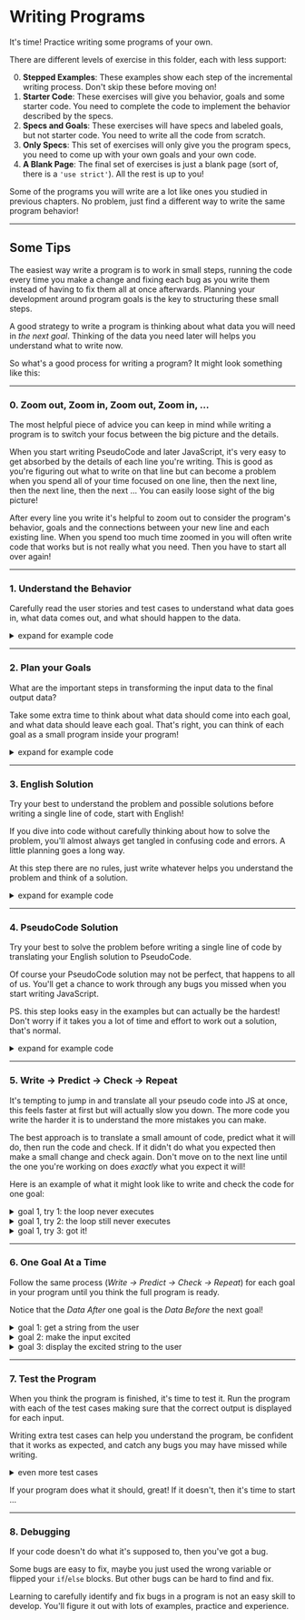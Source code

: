 # Writing Programs

It's time! Practice writing some programs of your own.

There are different levels of exercise in this folder, each with less support:

0. **Stepped Examples**: These examples show each step of the incremental
   writing process. Don't skip these before moving on!
1. **Starter Code**: These exercises will give you behavior, goals and some
   starter code. You need to complete the code to implement the behavior
   described by the specs.
2. **Specs and Goals**: These exercises will have specs and labeled goals, but
   not starter code. You need to write all the code from scratch.
3. **Only Specs**: This set of exercises will only give you the program specs,
   you need to come up with your own goals and your own code.
4. **A Blank Page**: The final set of exercises is just a blank page (sort of,
   there is a `'use strict'`). All the rest is up to you!

Some of the programs you will write are a lot like ones you studied in previous
chapters. No problem, just find a different way to write the same program
behavior!

---

## Some Tips

The easiest way write a program is to work in small steps, running the code
every time you make a change and fixing each bug as you write them instead of
having to fix them all at once afterwards. Planning your development around
program goals is the key to structuring these small steps.

A good strategy to write a program is thinking about what data you will need in
_the next goal_. Thinking of the data you need later will helps you understand
what to write now.

So what's a good process for writing a program? It might look something like
this:

---

### 0. Zoom out, Zoom in, Zoom out, Zoom in, ...

The most helpful piece of advice you can keep in mind while writing a program is
to switch your focus between the big picture and the details.

When you start writing PseudoCode and later JavaScript, it's very easy to get
absorbed by the details of each line you're writing. This is good as you're
figuring out what to write on that line but can become a problem when you spend
all of your time focused on one line, then the next line, then the next line,
then the next ... You can easily loose sight of the big picture!

After every line you write it's helpful to zoom out to consider the program's
behavior, goals and the connections between your new line and each existing
line. When you spend too much time zoomed in you will often write code that
works but is not really what you need. Then you have to start all over again!

---

### 1. Understand the Behavior

Carefully read the user stories and test cases to understand what data goes in,
what data comes out, and what should happen to the data.

<details>
<summary>expand for example code</summary>
<br />

```js
'use strict';

/*
  a user can input any text and it will become excited.
    - given the user cancels: they are prompted again
    - given the input is a string: it will have an "!" added to the end

  test cases:
    ''      -> '!'
    '!'     -> '!!'
    'JS'    -> 'JS!'
    'hello' -> 'hello!'
*/
```

</details>

---

### 2. Plan your Goals

What are the important steps in transforming the input data to the final output
data?

Take some extra time to think about what data should come into each goal, and
what data should leave each goal. That's right, you can think of each goal as a
small program inside your program!

<details>
<summary>expand for example code</summary>
<br />

```js
'use strict';

/*
  a user can input any text and it will become excited.
    - given the user cancels: they are prompted again
    - given the input is a string: it will have an "!" added to the end

  test cases:
    ''      -> '!'
    '!'     -> '!!'
    'JS'    -> 'JS!'
    'hello' -> 'hello!'
*/

/* --- get a string from the user --- */
//  Data In:      a string or null
//  Data After:   the first string the user inputs

/* --- make the string excited --- */
//  Data Before:  the user's string
//  Data After:   the same text with an exclamation mark

/* --- display the string to the user --- */
//  Data Out:  an excited string
```

</details>

---

### 3. English Solution

Try your best to understand the problem and possible solutions before writing a
single line of code, start with English!

If you dive into code without carefully thinking about how to solve the problem,
you'll almost always get tangled in confusing code and errors. A little planning
goes a long way.

At this step there are no rules, just write whatever helps you understand the
problem and think of a solution.

<details>
<summary>expand for example code</summary>
<br />

```js
'use strict';

/*
  a user can input any text and it will become excited.
    - given the user cancels: they are prompted again
    - given the input is a string: it will have an "!" added to the end

  test cases:
    ''      -> '!'
    '!'     -> '!!'
    'JS'    -> 'JS!'
    'hello' -> 'hello!'
*/

/* --- get a string from the user --- */
//  Data In:      a string or null
//  Data After:   the first string the user inputs

/* get some text from the user
  it can be anything as long as it's a string
  should use `prompt` -> string or null
  and a while loop I think?
*/

/* --- make the string excited --- */
//  Data Before:  the user's string
//  Data After:   the same text with an exclamation mark

/*
  create a new variable to store the final message
  add an exclamation point to the end of their input
*/

/* --- display the string to the user --- */
//  Data Out:  an excited string

/*
  display the new string with an exclamation point
*/
```

</details>

---

### 4. PseudoCode Solution

Try your best to solve the problem before writing a single line of code by
translating your English solution to PseudoCode.

Of course your PseudoCode solution may not be perfect, that happens to all of
us. You'll get a chance to work through any bugs you missed when you start
writing JavaScript.

PS. this step looks easy in the examples but can actually be the hardest! Don't
worry if it takes you a lot of time and effort to work out a solution, that's
normal.

<details>
<summary>expand for example code</summary>
<br />

```js
'use strict';

/*
  a user can input any text and it will become excited.
    - given the user cancels: they are prompted again
    - given the input is a string: it will have an "!" added to the end

  test cases:
    ''      -> '!'
    '!'     -> '!!'
    'JS'    -> 'JS!'
    'hello' -> 'hello!'
*/

/* --- get a string from the user --- */
//  Data In:      a string or null
//  Data After:   the first string the user submits

/* get some text from the user
  it can be anything as long as it's a string
  should use `prompt` -> string or null
  and a while loop I think?
*/
// input <- ''
// WHILE: input === null
//   input <- prompt('enter something')
// :END WHILE

/* --- make the string excited --- */
//  Data Before:  the user's string
//  Data After:   the same text with an exclamation mark

/*
  create a new variable to store the final message
  add an exclamation point to the end of their input
*/
// output <- input + '!'

/* --- display the string to the user --- */
//  Data Out:  an excited string

/*
  display the new string with an exclamation point
*/
// alert(output)
```

</details>

---

### 5. Write -> Predict -> Check -> Repeat

It's tempting to jump in and translate all your pseudo code into JS at once,
this feels faster at first but will actually slow you down. The more code you
write the harder it is to understand the more mistakes you can make.

The best approach is to translate a small amount of code, predict what it will
do, then run the code and check. If it didn't do what you expected then make a
small change and check again. Don't move on to the next line until the one
you're working on does _exactly_ what you expect it will!

Here is an example of what it might look like to write and check the code for
one goal:

<details>
<summary>goal 1, try 1: the loop never executes</summary>
<br />

```js
'use strict';

/*
  a user can input any text and it will become excited.
    - given the user cancels: they are prompted again
    - given the input is a string: it will have an "!" added to the end

  test cases:
    ''      -> '!'
    '!'     -> '!!'
    'JS'    -> 'JS!'
    'hello' -> 'hello!'
*/

/* --- get a string from the user --- */
//  Data In:      a string or null
//  Data After:   the first string the user submits

// the initial value is not null, so the loop never executes
let input = '';
while (input === null) {
  input = prompt('enter something');
  console.log(input);
}
console.log(input);

/* --- make the string excited --- */
//  Data Before:  the user's string
//  Data After:   the same text with an exclamation mark

// output <- input + '!'

/* --- display the string to the user --- */
//  Data Out:  an excited string

// alert(output)
```

</details>

<details>
<summary>goal 1, try 2: the loop still never executes</summary>
<br />

```js
'use strict';

/*
  a user can input any text and it will become excited.
    - given the user cancels: they are prompted again
    - given the input is a string: it will have an "!" added to the end

  test cases:
    ''      -> '!'
    '!'     -> '!!'
    'JS'    -> 'JS!'
    'hello' -> 'hello!'
*/

/* --- get a string from the user --- */
//  Data In:      a string or null
//  Data After:   the first string the user submits

let input = null;
// oops,  used an assignment operator instead of a comparison
while ((input = null)) {
  input = prompt('enter something');
  console.log(input);
}
console.log(input);

/* --- make the string excited --- */
//  Data Before:  the user's string
//  Data After:   the same text with an exclamation mark

// output <- input + '!'

/* --- display the string to the user --- */
//  Data Out:  an excited string

// alert(output)
```

</details>

<details>
<summary>goal 1, try 3: got it!</summary>
<br />

```js
'use strict';

/*
  a user can input any text and it will become excited.
    - given the user cancels: they are prompted again
    - given the input is a string: it will have an "!" added to the end

  test cases:
    ''      -> '!'
    '!'     -> '!!'
    'JS'    -> 'JS!'
    'hello' -> 'hello!'
*/

/* --- get a string from the user --- */
//  Data In:      a string or null
//  Data After:   the first string the user submits

let input = null;
while (input === null) {
  input = prompt('enter something');
  console.log(input);
}
console.log(input);

/* --- make the string excited --- */
//  Data Before:  the user's string
//  Data After:   the same text with an exclamation mark

// output <- input + '!'

/* --- display the string to the user --- */
//  Data Out:  an excited string

// alert(output)
```

</details>

---

### 6. One Goal At a Time

Follow the same process (_Write -> Predict -> Check -> Repeat_) for each goal in
your program until you think the full program is ready.

Notice that the _Data After_ one goal is the _Data Before_ the next goal!

<details>
<summary>goal 1: get a string from the user</summary>
<br />

```js
'use strict';

/*
  a user can input any text and it will become excited.
    - given the user cancels: they are prompted again
    - given the input is a string: it will have an "!" added to the end

  test cases:
    ''      -> '!'
    '!'     -> '!!'
    'JS'    -> 'JS!'
    'hello' -> 'hello!'
*/

/* --- get a string from the user --- */
//  Data In:      a string or null
//  Data After:   the first string the user submits

let input = null;
while (input === null) {
  input = prompt('enter something');
  console.log(input);
}
console.log(input);

/* --- make the string excited --- */
//  Data Before:  the user's string
//  Data After:   the same text with an exclamation mark

// output <- input + '!'

/* --- display the string to the user --- */
//  Data Out:  an excited string

// alert(output)
```

</details>

<details>
<summary>goal 2: make the input excited</summary>
<br />

```js
'use strict';

/*
  a user can input any text and it will become excited.
    - given the user cancels: they are prompted again
    - given the input is a string: it will have an "!" added to the end

  test cases:
    ''      -> '!'
    '!'     -> '!!'
    'JS'    -> 'JS!'
    'hello' -> 'hello!'
*/

/* --- get a string from the user --- */
//  Data In:      a string or null
//  Data After:   the first string the user submits

let input = null;
while (input === null) {
  input = prompt('enter something');
  console.log(input);
}
console.log(input);

/* --- make the string excited --- */
//  Data Before:  the user's string
//  Data After:   the same string with an exclamation mark

let output = input + '!';
console.log(output);

/* --- display the string to the user --- */
//  Data Out:  an excited string

// alert(output)
```

</details>

<details>
<summary>goal 3: display the excited string to the user</summary>
<br />

```js
'use strict';

/*
  a user can input any text and it will become excited.
    - given the user cancels: they are prompted again
    - given the input is a string: it will have an "!" added to the end

  test cases:
    ''      -> '!'
    '!'     -> '!!'
    'JS'    -> 'JS!'
    'hello' -> 'hello!'
*/

/* --- get a string from the user --- */
//  Data In:      a string or null
//  Data After:   the first string the user submits

let input = null;
while (input === null) {
  input = prompt('enter something');
  console.log(input);
}
console.log(input);

/* --- make the string excited --- */
//  Data Before:  the user's string
//  Data After:   the same string with an exclamation mark

let output = input + '!';
console.log(output);

/* --- display the string to the user --- */
//  Data Out:  an excited string

// alert(output)
```

</details>

---

### 7. Test the Program

When you think the program is finished, it's time to test it. Run the program
with each of the test cases making sure that the correct output is displayed for
each input.

Writing extra test cases can help you understand the program, be confident that
it works as expected, and catch any bugs you may have missed while writing.

<details>
<summary>even more test cases</summary>
<br />

```js
'use strict';

/*
  a user can input any text and it will become excited.
    - given the user cancels: they are prompted again
    - given the input is a string: it will have an "!" added to the end

  test cases:
    ''      -> '!'
    '!'     -> '!!'
    'JS'    -> 'JS!'
    'hello' -> 'hello!'
    '123'   -> '123!'
    '..!!..'  -> '..!!..!'
    'HYF'   -> 'HYF!'
    'HYF!!' -> 'HYF!!!'
*/

/* --- get a string from the user --- */
//  Data In:      a string or null
//  Data After:   the first string the user submits

let input = null;
while (input === null) {
  input = prompt('enter something');
  console.log(input);
}
console.log(input);

/* --- make the string excited --- */
//  Data Before:  the user's string
//  Data After:   the same string with an exclamation mark

let output = input + '!';
console.log(output);

/* --- display the string to the user --- */
//  Data Out:  an excited string

alert(output);
```

</details>

If your program does what it should, great! If it doesn't, then it's time to
start ...

---

### 8. Debugging

If your code doesn't do what it's supposed to, then you've got a bug.

Some bugs are easy to fix, maybe you just used the wrong variable or flipped
your `if`/`else` blocks. But other bugs can be hard to find and fix.

Learning to carefully identify and fix bugs in a program is not an easy skill to
develop. You'll figure it out with lots of examples, practice and experience.
